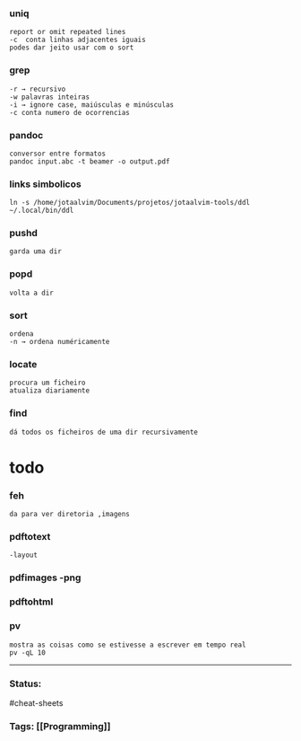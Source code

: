 ### uniq 
	report or omit repeated lines
    -c  conta linhas adjacentes iguais
    podes dar jeito usar com o sort

### grep
    -r → recursivo
    -w palavras inteiras
    -i → ignore case, maiúsculas e minúsculas
	-c conta numero de ocorrencias

### pandoc
    conversor entre formatos
    pandoc input.abc -t beamer -o output.pdf

### links simbolicos
	ln -s /home/jotaalvim/Documents/projetos/jotaalvim-tools/ddl ~/.local/bin/ddl
 
### pushd
	garda uma dir

### popd
	volta a dir

### sort
    ordena
    -n → ordena numéricamente

### locate
    procura um ficheiro
    atualiza diariamente

### find
    dá todos os ficheiros de uma dir recursivamente





# todo 
### feh  
	da para ver diretoria ,imagens

### pdftotext
    -layout

### pdfimages -png

### pdftohtml

### pv
    mostra as coisas como se estivesse a escrever em tempo real
    pv -qL 10

---
### Status:
#cheat-sheets
### Tags: [[Programming]]

